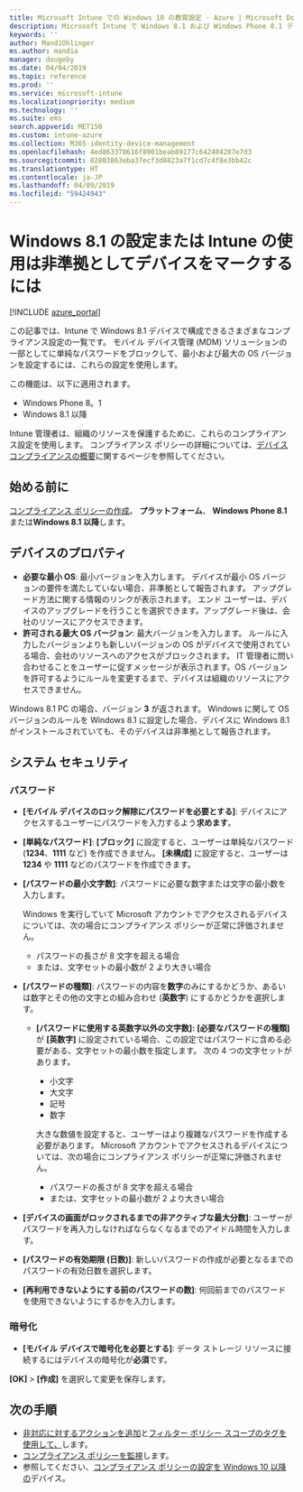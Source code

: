 ```yaml
---
title: Microsoft Intune での Windows 10 の教育設定 - Azure | Microsoft Docs
description: Microsoft Intune で Windows 8.1 および Windows Phone 8.1 デバイスのコンプライアンスの設定時に使用するすべての設定の一覧を参照してください。 最小値と最大オペレーティング システムで、パスワードの制限を設定して、長さ、コンプライアンスの確認では、データ ストレージ、および複数の暗号化を有効にします。
keywords: ''
author: MandiOhlinger
ms.author: mandia
manager: dougeby
ms.date: 04/04/2019
ms.topic: reference
ms.prod: ''
ms.service: microsoft-intune
ms.localizationpriority: medium
ms.technology: ''
ms.suite: ems
search.appverid: MET150
ms.custom: intune-azure
ms.collection: M365-identity-device-management
ms.openlocfilehash: 4ed863378616f8001beab89177c642404287e7d3
ms.sourcegitcommit: 02803863eba37ecf3d8823a7f1cd7c4f8e3bb42c
ms.translationtype: HT
ms.contentlocale: ja-JP
ms.lasthandoff: 04/09/2019
ms.locfileid: "59424943"
---
```

# <a name="windows-81-settings-to-mark-devices-as-compliant-or-not-compliant-using-intune"></a>Windows 8.1 の設定または Intune の使用は非準拠としてデバイスをマークするには

[!INCLUDE [azure_portal](./includes/azure_portal.md)]

この記事では、Intune で Windows 8.1 デバイスで構成できるさまざまなコンプライアンス設定の一覧です。 モバイル デバイス管理 (MDM) ソリューションの一部としてに単純なパスワードをブロックして、最小および最大の OS バージョンを設定するには、これらの設定を使用します。

この機能は、以下に適用されます。

- Windows Phone 8。1
- Windows 8.1 以降

Intune 管理者は、組織のリソースを保護するために、これらのコンプライアンス設定を使用します。 コンプライアンス ポリシーの詳細については、[デバイス コンプライアンスの概要](device-compliance-get-started.md)に関するページを参照してください。

## <a name="before-you-begin"></a>始める前に

[コンプライアンス ポリシーの作成](create-compliance-policy.md#create-the-policy)。 **プラットフォーム**、 **Windows Phone 8.1**または**Windows 8.1 以降**します。

## <a name="device-properties"></a>デバイスのプロパティ

- **必要な最小 OS**: 最小バージョンを入力します。 デバイスが最小 OS バージョンの要件を満たしていない場合、非準拠として報告されます。 アップグレード方法に関する情報のリンクが表示されます。 エンド ユーザーは、デバイスのアップグレードを行うことを選択できます。アップグレード後は、会社のリソースにアクセスできます。
- **許可される最大 OS バージョン**: 最大バージョンを入力します。 ルールに入力したバージョンよりも新しいバージョンの OS がデバイスで使用されている場合、会社のリソースへのアクセスがブロックされます。 IT 管理者に問い合わせることをユーザーに促すメッセージが表示されます。OS バージョンを許可するようにルールを変更するまで、デバイスは組織のリソースにアクセスできません。

Windows 8.1 PC の場合、バージョン **3** が返されます。 Windows に関して OS バージョンのルールを Windows 8.1 に設定した場合、デバイスに Windows 8.1 がインストールされていても、そのデバイスは非準拠として報告されます。

## <a name="system-security"></a>システム セキュリティ

### <a name="password"></a>パスワード

- **[モバイル デバイスのロック解除にパスワードを必要とする]**: デバイスにアクセスするユーザーにパスワードを入力するよう**求めます**。
- **[単純なパスワード]**: **[ブロック]** に設定すると、ユーザーは単純なパスワード (**1234**、**1111** など) を作成できません。 **[未構成]** に設定すると、ユーザーは **1234** や **1111** などのパスワードを作成できます。
- **[パスワードの最小文字数]**: パスワードに必要な数字または文字の最小数を入力します。

  Windows を実行していて Microsoft アカウントでアクセスされるデバイスについては、次の場合にコンプライアンス ポリシーが正常に評価されません。
  - パスワードの長さが 8 文字を超える場合
  - または、文字セットの最小数が 2 より大きい場合

- **[パスワードの種類]**: パスワードの内容を**数字**のみにするかどうか、あるいは数字とその他の文字との組み合わせ (**英数字**) にするかどうかを選択します。
  
  - **[パスワードに使用する英数字以外の文字数]:** **[必要なパスワードの種類]** が **[英数字]** に設定されている場合、この設定ではパスワードに含める必要がある、文字セットの最小数を指定します。 次の 4 つの文字セットがあります。
    - 小文字
    - 大文字
    - 記号
    - 数字

    大きな数値を設定すると、ユーザーはより複雑なパスワードを作成する必要があります。 Microsoft アカウントでアクセスされるデバイスについては、次の場合にコンプライアンス ポリシーが正常に評価されません。

    - パスワードの長さが 8 文字を超える場合
    - または、文字セットの最小数が 2 より大きい場合

- **[デバイスの画面がロックされるまでの非アクティブな最大分数]**: ユーザーがパスワードを再入力しなければならなくなるまでのアイドル時間を入力します。
- **[パスワードの有効期限 (日数)]**: 新しいパスワードの作成が必要となるまでのパスワードの有効日数を選択します。
- **[再利用できないようにする前のパスワードの数]**: 何回前までのパスワードを使用できないようにするかを入力します。

### <a name="encryption"></a>暗号化

- **[モバイル デバイスで暗号化を必要とする]**: データ ストレージ リソースに接続するにはデバイスの暗号化が**必須**です。

**[OK]** > **[作成]** を選択して変更を保存します。

## <a name="next-steps"></a>次の手順

- [非対応に対するアクションを追加](actions-for-noncompliance.md)と[フィルター ポリシー スコープのタグを使用して、](scope-tags.md)します。
- [コンプライアンス ポリシーを監視](compliance-policy-monitor.md)します。
- 参照してください、[コンプライアンス ポリシーの設定を Windows 10 以降の](compliance-policy-create-windows.md)デバイス。